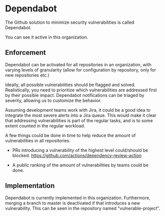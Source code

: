 # Dependabot

The Github solution to minimize security vulnerabilities is called Dependabot.

You can see it active in this organization.

## Enforcement

Dependabot can be activated for all repositories in an organization, with varying levels of granularity (allow for configuration by repository, only for new repositories etc.)

Ideally, all possible vulnerabilities should be flagged and solved.
Realistically, you need to prioritize which vulnerabilities are addressed first by their possible impact.
Dependabot notifications can be triaged by severity, allowing us to customize the behavior.

Assuming development teams work with Jira, it could be a good idea to integrate the most severe alerts into a Jira queue. This would make it clear that addressing vulnerabilities is part of the regular tasks, and is to some extent counted in the regular workload.

A few things could be done in time to help reduce the amount of vulnerabilities in all repositories.
- PRs introducing a vulnerability of the highest level could/should be blocked.
https://github.com/actions/dependency-review-action

- A public ranking of the amount of vulnerabilities by teams could be done.

## Implementation

Dependabot is currently implemented in this organization. Furthermore, merging a branch to master is deactivated if that introduces a new vulnerability. This can be seen in the repository named "vulnerable-project".

